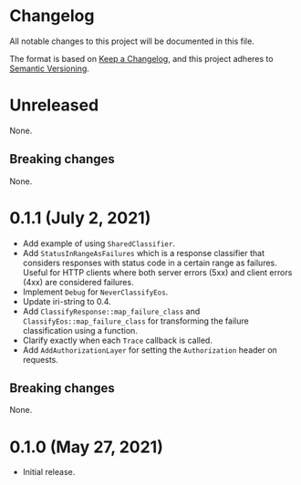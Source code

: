 # Changelog

All notable changes to this project will be documented in this file.

The format is based on [Keep a Changelog](https://keepachangelog.com/en/1.0.0/),
and this project adheres to [Semantic Versioning](https://semver.org/spec/v2.0.0.html).

# Unreleased

None.

## Breaking changes

None.

# 0.1.1 (July 2, 2021)

- Add example of using `SharedClassifier`.
- Add `StatusInRangeAsFailures` which is a response classifier that considers
  responses with status code in a certain range as failures. Useful for HTTP
  clients where both server errors (5xx) and client errors (4xx) are considered
  failures.
- Implement `Debug` for `NeverClassifyEos`.
- Update iri-string to 0.4.
- Add `ClassifyResponse::map_failure_class` and `ClassifyEos::map_failure_class`
  for transforming the failure classification using a function.
- Clarify exactly when each `Trace` callback is called.
- Add `AddAuthorizationLayer` for setting the `Authorization` header on
  requests.

## Breaking changes

None.

# 0.1.0 (May 27, 2021)

- Initial release.

